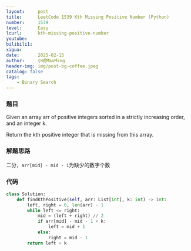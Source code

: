 ```yaml
---
layout:     post
title:      LeetCode 1539 Kth Missing Positive Number (Python)
number:     1539
level:      Easy
lcurl:      kth-missing-positive-number
youtube:    
bilibili1:  
xigua:      
date:       2025-02-15
author:     小明MaxMing
header-img: img/post-bg-coffee.jpeg
catalog: false
tags:
    - Binary Search
---
```


### 题目

Given an array arr of positive integers sorted in a strictly increasing order, and an integer k.

Return the kth positive integer that is missing from this array.

### 解题思路

二分，`arr[mid] - mid - 1`为缺少的数字个数

### 代码
```python
class Solution:
    def findKthPositive(self, arr: List[int], k: int) -> int:
        left, right = 0, len(arr) - 1
        while left <= right:
            mid = (left + right) // 2
            if arr[mid] - mid - 1 < k:
                left = mid + 1
            else:
                right = mid - 1
        return left + k
```
